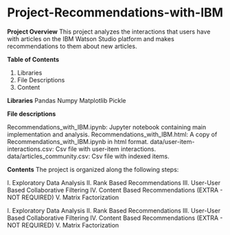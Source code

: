 # Project-Recommendations-with-IBM

**Project Overview**
This project analyzes the interactions that users have with articles on the IBM Watson Studio platform and makes recommendations to them about new articles.

**Table of Contents**
1. Libraries
2. File Descriptions
3. Content

**Libraries**
Pandas
Numpy
Matplotlib
Pickle

**File descriptions**

Recommendations_with_IBM.ipynb: Jupyter notebook containing main implementation and analysis.
Recommendations_with_IBM.html: A copy of Recommendations_with_IBM.ipynb in html format.
data/user-item-interactions.csv: Csv file with user-item interactions.
data/articles_community.csv: Csv file with indexed items.

**Contents**
The project is organized along the following steps:

I. Exploratory Data Analysis
II. Rank Based Recommendations
III. User-User Based Collaborative Filtering
IV. Content Based Recommendations (EXTRA - NOT REQUIRED)
V. Matrix Factorization

I. Exploratory Data Analysis
II. Rank Based Recommendations
III. User-User Based Collaborative Filtering
IV. Content Based Recommendations (EXTRA - NOT REQUIRED)
V. Matrix Factorization
